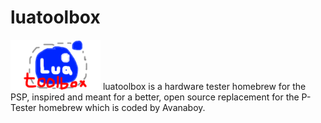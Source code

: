 # luatoolbox
![ICON0](https://raw.githubusercontent.com/rreha/luatoolbox/main/ICON0.png)
luatoolbox is a hardware tester homebrew for the PSP, inspired and meant for a better, open source replacement for the P-Tester homebrew which is coded by Avanaboy.
